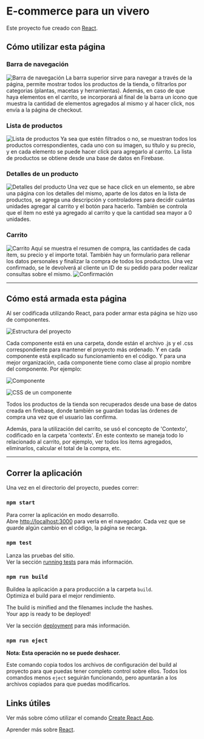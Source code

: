 # E-commerce para un vivero

Este proyecto fue creado con [React](https://es.reactjs.org/).

## Cómo utilizar esta página

### **Barra de navegación**
![Barra de navegación](./nav_bar.jpg)
La barra superior sirve para navegar a través de la página, permite mostrar todos los productos de la tienda, o filtrarlos por categorias (plantas, macetas y herramientas). Además, en caso de que haya elementos en el carrito, se incorporará al final de la barra un ícono que muestra la cantidad de elementos agregados al mismo y al hacer click, nos envía a la página de checkout.

### **Lista de productos**
![Lista de productos](./items_list.jpg)
Ya sea que estén filtrados o no, se muestran todos los productos correspondientes, cada uno con su imagen, su título y su precio, y en cada elemento se puede hacer click para agregarlo al carrito.
La lista de productos se obtiene desde una base de datos en Firebase.

### **Detalles de un producto**
![Detalles del producto](./item_detail.jpg)
Una vez que se hace click en un elemento, se abre una página con los detalles del mismo, aparte de los datos en la lista de productos, se agrega una descripción y controladores para decidir cuántas unidades agregar al carrito y el botón para hacerlo.
También se controla que el ítem no esté ya agregado al carrito y que la cantidad sea mayor a 0 unidades.
### **Carrito**
![Carrito](./checkout.jpg)
Aquí se muestra el resumen de compra, las cantidades de cada ítem, su precio y el importe total.
También hay un formulario para rellenar los datos personales y finalizar la compra de todos los productos. Una vez confirmado, se le devolverá al cliente un ID de su pedido para poder realizar consultas sobre el mismo.
![Confirmación](./confirmation.jpg)
___

## Cómo está armada esta página
Al ser codificada utilizando React, para poder armar esta página se hizo uso de componentes.

![Estructura del proyecto](./project.jpg)

Cada componente está en una carpeta, donde están el archivo .js y el .css correspondiente para mantener el proyecto más ordenado. Y en cada componente está explicado su funcionamiento en el código. Y para una mejor organización, cada componente tiene como clase al propio nombre del componente. Por ejemplo:

![Componente](./component.jpg)

![CSS de un componente](./component_css.jpg)

Todos los productos de la tienda son recuperados desde una base de datos creada en firebase, donde también se guardan todas las órdenes de compra una vez que el usuario las confirma.

Además, para la utilización del carrito, se usó el concepto de 'Contexto', codificado en la carpeta 'contexts'. En este contexto se maneja todo lo relacionado al carrito, por ejemplo, ver todos los items agregados, eliminarlos, calcular el total de la compra, etc.
___

## Correr la aplicación

Una vez en el directorio del proyecto, puedes correr:
### `npm start`

Para correr la aplicación en modo desarrollo.\
Abre [http://localhost:3000](http://localhost:3000) para verla en el navegador.
Cada vez que se guarde algún cambio en el código, la página se recarga.

### `npm test`

Lanza las pruebas del sitio.\
Ver la sección [running tests](https://facebook.github.io/create-react-app/docs/running-tests) para más información.

### `npm run build`

Buildea la aplicación a para producción a la carpeta `build`.\
Optimiza el build para el mejor rendimiento.

The build is minified and the filenames include the hashes.\
Your app is ready to be deployed!

Ver la sección [deployment](https://facebook.github.io/create-react-app/docs/deployment) para más información.

### `npm run eject`

**Nota: Esta operación no se puede deshacer.**

Este comando copia todos los archivos de configuración del build al proyecto para que puedas tener completo control sobre ellos. Todos los comandos menos `eject` seguirán funcionando, pero apuntarán a los archivos copiados para que puedas modificarlos.

## Links útiles

Ver más sobre cómo utilizar el comando [Create React App](https://facebook.github.io/create-react-app/docs/getting-started).

Aprender más sobre [React](https://reactjs.org/).